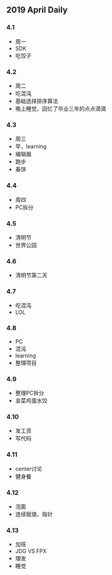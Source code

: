 ## 2019 April Daily
### 4.1
* 周一
* SDK
* 吃饺子
### 4.2
* 周二
* 吃混沌
* 基础选择排序算法
* 晚上睡觉，回忆了毕业三年的点点滴滴
### 4.3
* 周三
* 早，learning
* 编辑器
* 跑步
* 春饼
### 4.4
* 周四
* PC拆分
### 4.5
* 清明节
* 世界公园
### 4.6
* 清明节第二天
### 4.7
* 吃混沌
* LOL
### 4.8
* PC
* 混沌
* learning
* 整理项目
### 4.9
* 整理PC拆分
* 韭菜鸡蛋水饺
### 4.10
* 发工资
* 写代码
### 4.11
* center讨论
* 健身餐
### 4.12
* 泡面
* 连续赋值，指针
### 4.13
* 加班
* JDG VS FPX
* 理发
* 睡觉




